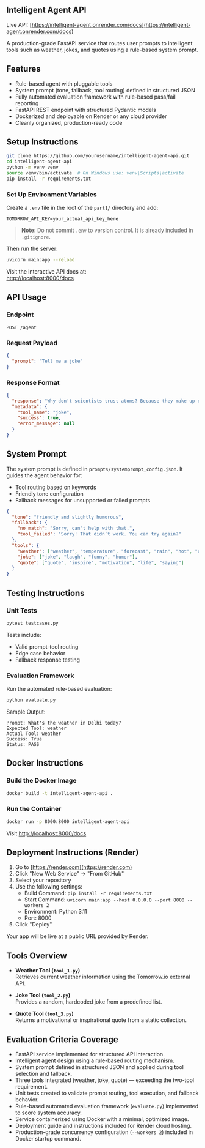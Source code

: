 ## Intelligent Agent API

Live API: [https://intelligent-agent.onrender.com/docs](https://intelligent-agent.onrender.com/docs)

A production-grade FastAPI service that routes user prompts to intelligent tools such as weather, jokes, and quotes using a rule-based system prompt.

## Features

- Rule-based agent with pluggable tools
- System prompt (tone, fallback, tool routing) defined in structured JSON
- Fully automated evaluation framework with rule-based pass/fail reporting
- FastAPI REST endpoint with structured Pydantic models
- Dockerized and deployable on Render or any cloud provider
- Cleanly organized, production-ready code

## Setup Instructions

```bash
git clone https://github.com/yourusername/intelligent-agent-api.git
cd intelligent-agent-api
python -m venv venv
source venv/bin/activate  # On Windows use: venv\Scripts\activate
pip install -r requirements.txt
```

### Set Up Environment Variables

Create a `.env` file in the root of the `part1/` directory and add:
```
TOMORROW_API_KEY=your_actual_api_key_here
```

> **Note:** Do not commit `.env` to version control. It is already included in `.gitignore`.

Then run the server:

```bash
uvicorn main:app --reload
```

Visit the interactive API docs at:  
[http://localhost:8000/docs](http://localhost:8000/docs)

## API Usage

### Endpoint

```
POST /agent
```

### Request Payload

```json
{
  "prompt": "Tell me a joke"
}
```

### Response Format

```json
{
  "response": "Why don't scientists trust atoms? Because they make up everything!",
  "metadata": {
    "tool_name": "joke",
    "success": true,
    "error_message": null
  }
}
```

## System Prompt

The system prompt is defined in `prompts/systemprompt_config.json`. It guides the agent behavior for:

- Tool routing based on keywords
- Friendly tone configuration
- Fallback messages for unsupported or failed prompts

```json
{
  "tone": "friendly and slightly humorous",
  "fallback": {
    "no_match": "Sorry, can't help with that.",
    "tool_failed": "Sorry! That didn’t work. You can try again?"
  },
  "tools": {
    "weather": ["weather", "temperature", "forecast", "rain", "hot", "cold"],
    "joke": ["joke", "laugh", "funny", "humor"],
    "quote": ["quote", "inspire", "motivation", "life", "saying"]
  }
}
```

## Testing Instructions

### Unit Tests

```bash
pytest testcases.py
```

Tests include:
- Valid prompt-tool routing
- Edge case behavior
- Fallback response testing

### Evaluation Framework

Run the automated rule-based evaluation:

```bash
python evaluate.py
```

Sample Output:

```
Prompt: What's the weather in Delhi today?
Expected Tool: weather
Actual Tool: weather
Success: True
Status: PASS
```

## Docker Instructions

### Build the Docker Image

```bash
docker build -t intelligent-agent-api .
```

### Run the Container

```bash
docker run -p 8000:8000 intelligent-agent-api
```

Visit [http://localhost:8000/docs](http://localhost:8000/docs)

## Deployment Instructions (Render)

1. Go to [https://render.com](https://render.com)
2. Click "New Web Service" → "From GitHub"
3. Select your repository
4. Use the following settings:
   - Build Command: `pip install -r requirements.txt`
   - Start Command: `uvicorn main:app --host 0.0.0.0 --port 8000 --workers 2`
   - Environment: Python 3.11
   - Port: 8000
5. Click "Deploy"

Your app will be live at a public URL provided by Render.

## Tools Overview

- **Weather Tool (`tool_1.py`)**  
  Retrieves current weather information using the Tomorrow.io external API.

- **Joke Tool (`tool_2.py`)**  
  Provides a random, hardcoded joke from a predefined list.

- **Quote Tool (`tool_3.py`)**  
  Returns a motivational or inspirational quote from a static collection.

## Evaluation Criteria Coverage

-  FastAPI service implemented for structured API interaction.
-  Intelligent agent design using a rule-based routing mechanism.
-  System prompt defined in structured JSON and applied during tool selection and fallback.
-  Three tools integrated (weather, joke, quote) — exceeding the two-tool requirement.
-  Unit tests created to validate prompt routing, tool execution, and fallback behavior.
-  Rule-based automated evaluation framework (`evaluate.py`) implemented to score system accuracy.
-  Service containerized using Docker with a minimal, optimized image.
-  Deployment guide and instructions included for Render cloud hosting.
-  Production-grade concurrency configuration (`--workers 2`) included in Docker startup command.
